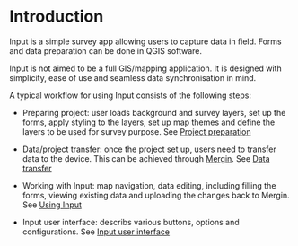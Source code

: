 # Introduction

Input is a simple survey app allowing users to capture data in field.
Forms and data preparation can be done in QGIS software.

Input is not aimed to be a full GIS/mapping application. It is designed
with simplicity, ease of use and seamless data synchronisation in mind.

A typical workflow for using Input consists of the following steps:

-   Preparing project: user loads background and survey layers, set up the forms, apply styling to the layers, set up map themes and define the layers to be used for survey purpose. See [Project preparation](project_config.md)

-   Data/project transfer: once the project set up, users need to transfer data to the device. This can be achieved through [Mergin](https://public.cloudmergin.com). See [Data transfer](data_sync.md)

-   Working with Input: map navigation, data editing, including filling the forms, viewing existing data and uploading the changes back to Mergin. See [Using Input](using_input.md)

- Input user interface: describs various buttons, options and configurations. See [Input user interface](input_ui.md)
